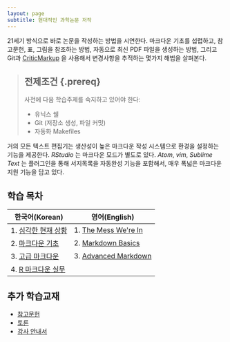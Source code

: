 ```yaml
---
layout: page
subtitle: 현대적인 과학논문 저작
---
```


21세기 방식으로 바로 논문을 작성하는 방법을 시연한다.
마크다운 기초를 섭렵하고, 참고문헌, 표, 그림을 참조하는 방법, 자동으로 최신 PDF 파일을 생성하는 방법,
그리고 Git과 [CriticMarkup][cm] 을 사용해서 변경사항을 추적하는 몇가지 해법을 살펴본다.

> ## 전제조건 {.prereq}
>
> 사전에 다음 학습주제를 숙지하고 있어야 한다:
>
> *   유닉스 쉘
> *   Git (저장소 생성, 파일 커밋)
> *   자동화 Makefiles


거의 모든 텍스트 편집기는 생산성이 높은 마크다운 작성 시스템으로 환경을 설정하는 기능을 제공한다.
*RStudio* 는 마크다운 모드가 별도로 있다. 
*Atom*, *vim*, *Sublime Text* 는 플러그인을 통해 서지목록을 자동완성 기능을 포함해서,
매우 폭넓은 마크다운 지원 기능을 담고 있다.

## 학습 목차

|   한국어(Korean)      |    영어(English)            |
|--------------------------------|-----------------------------------|
| 1. [심각한 현재 상황](01-mess-kr.html)     | 1. [The Mess We're In](01-mess.html) |
| 2. [마크다운 기초](02-markdown-kr.html) | 2. [Markdown Basics](02-markdown.html) |
| 3. [고급 마크다운](03-advanced-kr.html) | 3. [Advanced Markdown](03-advanced.html) |
| 4. [R 마크다운 실무](https://statkclee.github.io/ds-authoring/rmarkdown-in-production.html) |  |


## 추가 학습교재       

*   [참고문헌](reference.html)
*   [토론](discussion.html)
*   [강사 안내서](instructors.html)

[cm]: http://criticmarkup.com/
